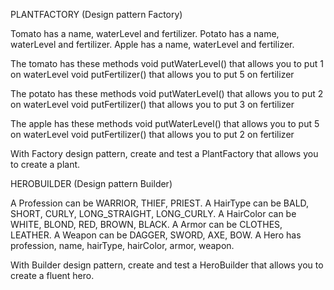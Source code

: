 PLANTFACTORY (Design pattern Factory)

Tomato has a name, waterLevel and fertilizer.
Potato has a name, waterLevel and fertilizer.
Apple has a name, waterLevel and fertilizer.

The tomato has these methods
void putWaterLevel() that allows you to put 1 on waterLevel
void putFertilizer() that allows you to put 5 on fertilizer

The potato has these methods
void putWaterLevel() that allows you to put 2 on waterLevel
void putFertilizer() that allows you to put 3 on fertilizer

The apple has these methods
void putWaterLevel() that allows you to put 5 on waterLevel
void putFertilizer() that allows you to put 2 on fertilizer

With Factory design pattern, create and test a PlantFactory that allows you to create a plant.

HEROBUILDER (Design pattern Builder)

A Profession can be WARRIOR, THIEF, PRIEST.
A HairType can be BALD, SHORT, CURLY, LONG_STRAIGHT, LONG_CURLY.
A HairColor can be WHITE, BLOND, RED, BROWN, BLACK.
A Armor can be CLOTHES, LEATHER.
A Weapon can be DAGGER, SWORD, AXE, BOW.
A Hero has profession, name, hairType, hairColor, armor, weapon.

With Builder design pattern, create and test a HeroBuilder that allows you to create a fluent hero.